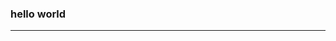 <!--
 * @Autor: za-wangxuezhong
 * @Date: 2020-10-08 04:12:06
 * @LastEditors: za-wangxuezhong
 * @LastEditTime: 2020-10-08 06:35:20
 * @Description:
 * @ToDo:
 * @JiraID: SOMPO-
-->
### hello world
------
